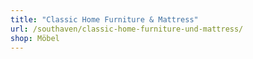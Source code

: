 ```yaml
---
title: "Classic Home Furniture & Mattress"
url: /southaven/classic-home-furniture-und-mattress/
shop: Möbel
---
```

